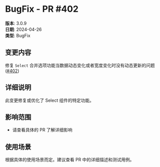 # BugFix - PR #402

**版本**: 3.0.9  
**日期**: 2024-04-26  
**类型**: BugFix  

## 变更内容

修复 `Select` 合并选项功能当数据动态变化或者宽度变化时没有动态更新的问题  ([#402](https://github.com/sheinsight/shineout-next/pull/402))

## 详细说明

此变更修复或优化了 Select 组件的特定功能。

## 影响范围

- 请查看具体的 PR 了解详细影响

## 使用场景

根据具体的使用场景而定。建议查看 PR 中的详细描述和测试用例。
